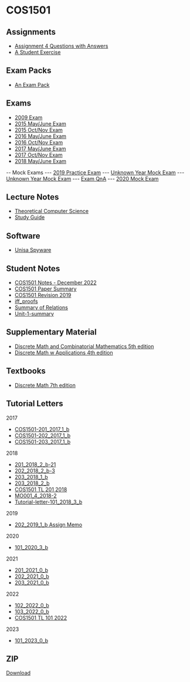 # COS1501

## Assignments

- [Assignment 4 Questions with Answers](/Subjects/COS1501/Resources/Assignments/Assignment-4-Questions-with-Answers.pdf)
- [A Student Exercise](/Subjects/COS1501/Resources/Assignments/Student-exercise-1.pdf)

## Exam Packs

- [An Exam Pack](/Subjects/COS1501/Resources/Exam%20Packs/examPack.pdf)

## Exams

- [2009 Exam](/Subjects/COS1501/Resources/Exams/2009/2009-COS1501-Exam.pdf)
- [2015 May/June Exam](/Subjects/COS1501/Resources/Exams/2015/May%20June/COS1501-2015-6-E-1.pdf)
- [2015 Oct/Nov Exam](/Subjects/COS1501/Resources/Exams/2015/October%20November/COS1501-2015-10-E-1.pdf)
- [2016 May/June Exam](/Subjects/COS1501/Resources/Exams/2016/May%20June/2016%20May-June%20Memo.pdf)
- [2016 Oct/Nov Exam](/Subjects/COS1501/Resources/Exams/2016/October%20November/2016%20Oct-Nov%20Memo.pdf)
- [2017 May/June Exam](/Subjects/COS1501/Resources/Exams/2017/May%20June/2017%20May-June%20Memo.pdf)
- [2017 Oct/Nov Exam](/Subjects/COS1501/Resources/Exams/2017/October%20November/COS1501-2017-10-E-1.pdf)
- [2018 May/June Exam](/Subjects/COS1501/Resources/Exams/2018/May%20June/COS1501-2018-6-E-11.pdf)

-- Mock Exams
--- [2019 Practice Exam](/Subjects/COS1501/Resources/Exams/Mock%20Exams/2019%20Practice%20Exam/practice-exam.pdf)
--- [Unknown Year Mock Exam](/Subjects/COS1501/Resources/Exams/Mock%20Exams/COS1501_-_Mock_Exam_20200430.pdf)
--- [Unknown Year Mock Exam](/Subjects/COS1501/Resources/Exams/Mock%20Exams/COS1501_-_Mock_Exam_30042020.pdf)
--- [Exam QnA](/Subjects/COS1501/Resources/Exams/Mock%20Exams/Example%20MCQ%20exm%20with%20discussions.pdf)
--- [2020 Mock Exam](/Subjects/COS1501/Resources/Exams/Mock%20Exams/Mock%20Exam%20-COS1201-%20April%202020.pdf)

## Lecture Notes

- [Theoretical Computer Science](/Subjects/COS1501/Resources/Lecturer%20Notes/COS1501-TL-001.pdf)
- [Study Guide](/Subjects/COS1501/Resources/Lecturer%20Notes/Study-Guide-001-for-COS1501.pdf)

## Software

- [Unisa Spyware](/Subjects/COS1501/Resources/Software/Software.zip)

## Student Notes

- [COS1501 Notes - December 2022](/Subjects/COS1501/Resources/Student%20Notes/COS1501%20Notes%20-%20December%202022.pdf)
- [COS1501 Paper Summary](/Subjects/COS1501/Resources/Student%20Notes/COS1501%20Paper%20Summary.pdf)
- [COS1501 Revision 2019](/Subjects/COS1501/Resources/Student%20Notes/COS1501%20Revision%202019.pdf)
- [iff_proofs](/Subjects/COS1501/Resources/Student%20Notes/iff_proofs.pdf)
- [Summary of Relations](/Subjects/COS1501/Resources/Student%20Notes/Summary%20of%20Relations.pdf)
- [Unit-1-summary](/Subjects/COS1501/Resources/Student%20Notes/Unit-1-summary.pdf)

## Supplementary Material

- [Discrete Math and Combinatorial Mathematics 5th edition](/Subjects/COS1501/Resources/Supplementary%20Readings/Discrete%20Math%20and%20Combinatorial%20Mathematics%205th%20edition.pdf)
- [Discrete Math w Applications 4th edition](/Subjects/COS1501/Resources/Supplementary%20Readings/Discrete%20Math%20w%20Applications%204th%20edition.pdf.pdf)

## Textbooks

- [Discrete Math 7th edition](/Subjects/COS1501/Resources/Textbooks/Discrete%20Math%207th%20edition.pdf)

## Tutorial Letters

2017

- [COS1501-201_2017_1_b](/Subjects/COS1501/Resources/Tutorial%20Letters/2017/COS1501-201_2017_1_b.pdf)
- [COS1501-202_2017_1_b](/Subjects/COS1501/Resources/Tutorial%20Letters/2017/COS1501-202_2017_1_b.pdf)
- [COS1501-203_2017_1_b](/Subjects/COS1501/Resources/Tutorial%20Letters/2017/COS1501-203_2017_1_b.pdf)

2018

- [201_2018_2_b-21](/Subjects/COS1501/Resources/Tutorial%20Letters/2018/201_2018_2_b-21.pdf)
- [202_2018_2_b-3](/Subjects/COS1501/Resources/Tutorial%20Letters/2018/202_2018_2_b-3.pdf)
- [203_2018_1_b](/Subjects/COS1501/Resources/Tutorial%20Letters/2018/203_2018_1_b.pdf)
- [203_2018_2_b](/Subjects/COS1501/Resources/Tutorial%20Letters/2018/203_2018_2_b.pdf)
- [COS1501 TL 201 2018](/Subjects/COS1501/Resources/Tutorial%20Letters/2018/COS1501%20TL%20201%202018.pdf)
- [MO001_4_2018-2](/Subjects/COS1501/Resources/Tutorial%20Letters/2018/MO001_4_2018-2.pdf)
- [Tutorial-letter-101_2018_3_b](/Subjects/COS1501/Resources/Tutorial%20Letters/2018/Tutorial-letter-101_2018_3_b.pdf)

2019

- [202_2019_1_b Assign Memo](/Subjects/COS1501/Resources/Tutorial%20Letters/2019/202_2019_1_b%20Assign%20Memo.pdf)

2020

- [101_2020_3_b](/Subjects/COS1501/Resources/Tutorial%20Letters/2020/101_2020_3_b.pdf)

2021

- [201_2021_0_b](/Subjects/COS1501/Resources/Tutorial%20Letters/2021/201_2021_0_b.pdf)
- [202_2021_0_b](/Subjects/COS1501/Resources/Tutorial%20Letters/2021/202_2021_0_b.pdf)
- [203_2021_0_b](/Subjects/COS1501/Resources/Tutorial%20Letters/2021/203_2021_0_b.pdf)

2022

- [102_2022_0_b](/Subjects/COS1501/Resources/Tutorial%20Letters/2022/102_2022_0_b.pdf)
- [103_2022_0_b](/Subjects/COS1501/Resources/Tutorial%20Letters/2022/103_2022_0_b%20.pdf)
- [COS1501 TL 101 2022](/Subjects/COS1501/Resources/Tutorial%20Letters/2022/COS1501%20TL%20101%202022.pdf)

2023

- [101_2023_0_b](/Subjects/COS1501/Resources/Tutorial%20Letters/2023/101_2023_0_b.pdf)

## ZIP

[Download](https://share.trap.lol/download.php?id=48&token=LZXrqVaPiwztXg17QLBsXRV3h1ZOX0Fp)

